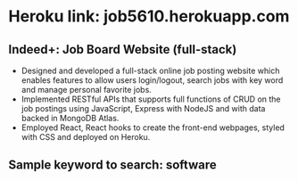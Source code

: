 # Heroku link: job5610.herokuapp.com
## Indeed+: Job Board Website (full-stack)
- Designed and developed a full-stack online job posting website which enables features to allow users login/logout, search jobs with key word and manage personal favorite jobs.  
- Implemented RESTful APIs that supports full functions of CRUD on the job postings using JavaScript, Express with NodeJS and with data backed in MongoDB Atlas.
- Employed React, React hooks to create the front-end webpages, styled with CSS and deployed on Heroku.

## Sample keyword to search: software


